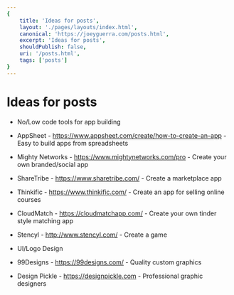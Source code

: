 ```yaml
---
{
    title: 'Ideas for posts',
    layout: './pages/layouts/index.html',
    canonical: 'https://joeyguerra.com/posts.html',
    excerpt: 'Ideas for posts',
    shouldPublish: false,
    uri: '/posts.html',
    tags: ['posts']
}
---
```

# Ideas for posts

- No/Low code tools for app building		
- AppSheet - https://www.appsheet.com/create/how-to-create-an-app - Easy to build apps from spreadsheets
- Mighty Networks - https://www.mightynetworks.com/pro - Create your own branded/social app
- ShareTribe - https://www.sharetribe.com/ - Create a marketplace app
- Thinkific - https://www.thinkific.com/ - Create an app for selling online courses
- CloudMatch - https://cloudmatchapp.com/ - Create your own tinder style matching app
- Stencyl - http://www.stencyl.com/ - Create a game
  
- UI/Logo Design
- 99Designs - https://99designs.com/ - Quality custom graphics
- Design Pickle - https://designpickle.com - Professional graphic designers
